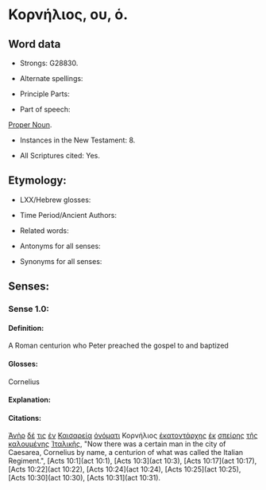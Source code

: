# Κορνήλιος, ου, ὁ.

<!-- Status: S2=Needs2ndReview -->
<!-- Lexica used for edits: BDAG, FFM, LN, BN, A-S -->

## Word data

* Strongs: G28830.


* Alternate spellings:

* Principle Parts: 

* Part of speech: 

[Proper Noun](http://ugg.readthedocs.io/en/latest/proper_noun.html).

* Instances in the New Testament: 8.

* All Scriptures cited: Yes.

## Etymology: 

* LXX/Hebrew glosses: 

* Time Period/Ancient Authors: 

* Related words: 

* Antonyms for all senses:

* Synonyms for all senses: 

## Senses:

### Sense 1.0:

#### Definition: 

A Roman centurion who Peter preached the gospel to and baptized

#### Glosses:

Cornelius

#### Explanation:

#### Citations:

[Ἀνὴρ](../G04350/01.md) [δέ](../G11610/01.md) [τις](../G51000/01.md) [ἐν](../G17220/01.md) [Καισαρείᾳ](../G25420/01.md) [ὀνόματι](../G36860/01.md) Κορνήλιος [ἑκατοντάρχης](../G15430/01.md) [ἐκ](../G15370/01.md) [σπείρης](../G46860/01.md) [τῆς](../G35880/01.md) [καλουμένης](../G25640/01.md) [Ἰταλικῆς](../G24830/01.md), 
"Now there was a certain man in the city of Caesarea, Cornelius by name, a centurion of what was called the Italian Regiment.", 
[Acts 10:1](act 10:1),  [Acts 10:3](act 10:3),  [Acts 10:17](act 10:17),  [Acts 10:22](act 10:22),  [Acts 10:24](act 10:24),  [Acts 10:25](act 10:25),  [Acts 10:30](act 10:30),  [Acts 10:31](act 10:31).